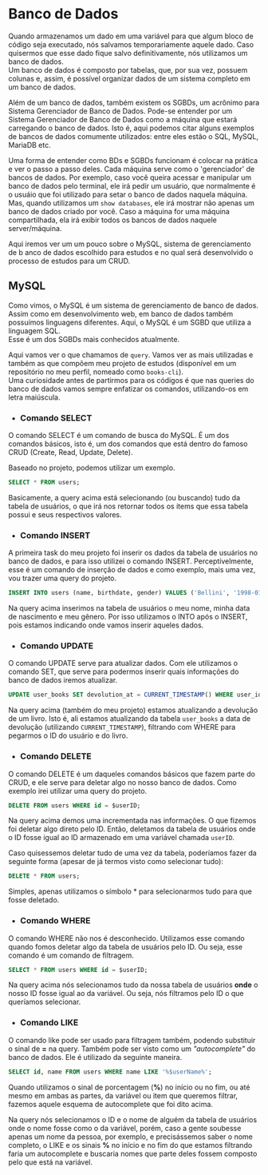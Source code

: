 # **Banco de Dados**
Quando armazenamos um dado em uma variável para que algum bloco de código seja executado, nós salvamos temporariamente aquele dado. Caso quisermos que esse dado fique salvo definitivamente, nós utilizamos um banco de dados.  
Um banco de dados é composto por tabelas, que, por sua vez, possuem colunas e, assim, é possível organizar dados de um sistema completo em um banco de dados.  

Além de um banco de dados, também existem os SGBDs, um acrônimo para Sistema Gerenciador de Banco de Dados. Pode-se entender por um Sistema Gerenciador de Banco de Dados como a máquina que estará carregando o banco de dados. Isto é, aqui podemos citar alguns exemplos de bancos de dados comumente utilizados: entre eles estão o SQL, MySQL, MariaDB etc.  

Uma forma de entender como BDs e SGBDs funcionam é colocar na prática e ver o passo a passo deles. Cada máquina serve como o 'gerenciador' de bancos de dados. Por exemplo, caso você queira acessar e manipular um banco de dados pelo terminal, ele irá pedir um usuário, que normalmente é o usuáio que foi utilizado para setar o banco de dados naquela máquina. Mas, quando utilizamos um ```show databases```, ele irá mostrar não apenas um banco de dados criado por você. Caso a máquina for uma máquina compartilhada, ela irá exibir todos os bancos de dados naquele server/máquina.

Aqui iremos ver um um pouco sobre o MySQL, sistema de gerenciamento de b
anco de dados escolhido para estudos e no qual será desenvolvido o processo de estudos para um CRUD.

## **MySQL**
Como vimos, o MySQL é um sistema de gerenciamento de banco de dados. Assim como em desenvolvimento web, em banco de dados também possuímos linguagens diferentes. Aqui, o MySQL é um SGBD que utiliza a linguagem SQL.  
Esse é um dos SGBDs mais conhecidos atualmente.  

Aqui vamos ver o que chamamos de ```query```. Vamos ver as mais utilizadas e também as que compõem meu projeto de estudos (disponível em um repositório no meu perfil, nomeado como ```books-cli```).  
Uma curiosidade antes de partirmos para os códigos é que nas queries do banco de dados vamos sempre enfatizar os comandos, utilizando-os em letra maiúscula.

* ### **Comando SELECT**
O comando SELECT é um comando de busca do MySQL. É um dos comandos básicos, isto é, um dos comandos que está dentro do famoso CRUD (Create, Read, Update, Delete).

Baseado no projeto, podemos utilizar um exemplo.

```sql
SELECT * FROM users; 
```

Basicamente, a query acima está selecionando (ou buscando) tudo da tabela de usuários, o que irá nos retornar todos os items que essa tabela possui e seus respectivos valores.  

* ### **Comando INSERT**
A primeira task do meu projeto foi inserir os dados da tabela de usuários no banco de dados, e para isso utilizei o comando INSERT. Perceptívelmente, esse é um comando de inserção de dados e como exemplo, mais uma vez, vou trazer uma query do projeto.

```sql
INSERT INTO users (name, birthdate, gender) VALUES ('Bellini', '1998-01-01', 'Female');
```

Na query acima inserimos na tabela de usuários o meu nome, minha data de nascimento e meu gênero. Por isso utilizamos o INTO após o INSERT, pois estamos indicando onde vamos inserir aqueles dados.  

* ### **Comando UPDATE**
O comando UPDATE serve para atualizar dados. Com ele utilizamos o comando SET, que serve para podermos inserir quais informações do banco de dados iremos atualizar.

```sql
UPDATE user_books SET devolution_at = CURRENT_TIMESTAMP() WHERE user_id = $userId AND book_id = $bookDevolution;
```

Na query acima (também do meu projeto) estamos atualizando a devolução de um livro. Isto é, ali estamos atualizando da tabela ```user_books``` a data de devolução (utilizando ```CURRENT_TIMESTAMP```), filtrando com WHERE para pegarmos o ID do usuário e do livro.

* ### **Comando DELETE**
O comando DELETE é um daqueles comandos básicos que fazem parte do CRUD, e ele serve para deletar algo no nosso banco de dados. Como exemplo irei utilizar uma query do projeto.

```sql
DELETE FROM users WHERE id = $userID;
```

Na query acima demos uma incrementada nas informações. O que fizemos foi deletar algo direto pelo ID. Então, deletamos da tabela de usuários onde o ID fosse igual ao ID armazenado em uma variável chamada ```userID```.  

Caso quisessemos deletar tudo de uma vez da tabela, poderíamos fazer da seguinte forma (apesar de já termos visto como selecionar tudo):

```sql
DELETE * FROM users;
```

Simples, apenas utilizamos o símbolo * para selecionarmos tudo para que fosse deletado.

* ### **Comando WHERE**
O comando WHERE não nos é desconhecido. Utilizamos esse comando quando fomos deletar algo da tabela de usuários pelo ID. Ou seja, esse comando é um comando de filtragem.

```sql
SELECT * FROM users WHERE id = $userID;
```

Na query acima nós selecionamos tudo da nossa tabela de usuários **onde** o nosso ID fosse igual ao da variável. Ou seja, nós filtramos pelo ID o que queríamos selecionar.

* ### **Comando LIKE**
O comando like pode ser usado para filtragem também, podendo substituir o sinal de **=** na query. Também pode ser visto como um *"autocomplete"* do banco de dados. Ele é utilizado da seguinte maneira.  

```sql
SELECT id, name FROM users WHERE name LIKE '%$userName%';
```

Quando utilizamos o sinal de porcentagem (**%**) no início ou no fim, ou até mesmo em ambas as partes, da variável ou item que queremos filtrar, fazemos aquele esquema de autocomplete que foi dito acima.  

Na query nós selecionamos o ID e o nome de alguém da tabela de usuários onde o nome fosse como o da variável, porém, caso a gente soubesse apenas um nome da pessoa, por exemplo, e precisássemos saber o nome completo, o LIKE e os sinais **%** no início e no fim do que estamos filtrando faria um autocomplete e buscaria nomes que parte deles fossem composto pelo que está na variável.

<!-- ----------------------------------------------------------------------------------------------------
-- Comandos do curso

-- BETWEEN

SELECT * FROM users WHERE birthdate BETWEEN '1998-01-01' AND '2022-01-01';

-- IN

SELECT * FROM users WHERE id IN (5, 10, 15, 20);

-- HAVING

SELECT * FROM users HAVING id = 6;

/*  Funciona como o WHERE, a diferença está na forma de processamento
where = filtra junto com o processamento
having = filtra após o processamento, coisas feitas com base no banco de dados, filtro no pós consulta 
*/

-- ORDER BY

SELECT * FROM users ORDER BY birthdate ASC; -- ASC opcional, com ele ou não será em ordem crescente

SELECT * FROM users ORDER BY birthdate DESC; -- Ordem decrescente

-- LIMIT

/* Se usa depois de todos os comandos na query */

SELECT * FROM users ORDER BY birthdate DESC LIMIT 1,2; -- Busquei por ordem decrescente e pulei o primeiro resultado e escolhi mostrar apenas 2

-- GROUP BY

SELECT COUNT(*) as contagem, faixa_salarial FROM usuarios GROUP BY faixa_salarial;

/* A query acima utiliza o GROUP BY para agrupar informações
O COUNT faz a contagem de quanto de tal coisa possui em cada grupo

Usa-se geralmente em contagens */ -->

<!-- Relacionamento de tabelas

------------------------------------------------------------------
Relacionamento 1:N - Um para muitos;
e.g.: Uma faixa salarial pode "servir" para N usuários

------------------------------------------------------------------
Relacionamento 1:1 - Um par um;
e.g.: Um item está diretamente relacionado a outro item (token, por exemplo)

------------------------------------------------------------------
Relacionamento N:N - Muitos para muitos;
e.g.: Um produto pode ter N cores, uma relação que tem várias opções. Por outro lado uma cor pode estar presente em N produtos diferentes.

 -->

 <!-- Comando JOIN (consulta avançada)

// SELECT usuarios.nome, faixas.titulo FROM usuarios INNER JOIN faixas ON faixas.id = usuarios.faixa_salarial;
- INNER JOIN: relação interna
 
 --> 